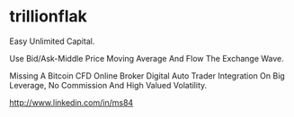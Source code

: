 # trillionflak
Easy Unlimited Capital.

Use Bid/Ask-Middle Price Moving Average And Flow The Exchange Wave.

Missing A Bitcoin CFD Online Broker Digital Auto Trader Integration On Big Leverage, No Commission And High Valued Volatility.

http://www.linkedin.com/in/ms84
